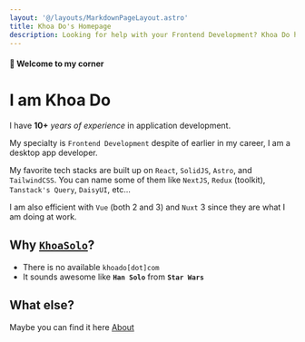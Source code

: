 ```yaml
---
layout: '@/layouts/MarkdownPageLayout.astro'
title: Khoa Do's Homepage
description: Looking for help with your Frontend Development? Khoa Do has 10+ years of experience and specializes in React, Next, Astro, TailwindCSS, Vue, and Nuxt 3.
---
```


#### 👋 Welcome to my corner

# I am Khoa Do

I have **10+** _years of experience_ in application development.

My specialty is `Frontend Development` despite of earlier in my career, I am a desktop app developer.

My favorite tech stacks are built up on `React`, `SolidJS`, `Astro`, and `TailwindCSS`.
You can name some of them like `NextJS`, `Redux` (toolkit), `Tanstack's Query`, `DaisyUI`, etc...

I am also efficient with `Vue` (both 2 and 3) and `Nuxt` 3 since they are what I am doing at work.

## Why [`KhoaSolo`](https://khoasolo.com)?

- There is no available <span class="underline">`khoado[dot]com`</span>
- It sounds awesome like **`Han Solo`** from **`Star Wars`**

## What else?

Maybe you can find it here
<a class="btn btn-active btn-primary btn-xs" href="/about">About</a>

